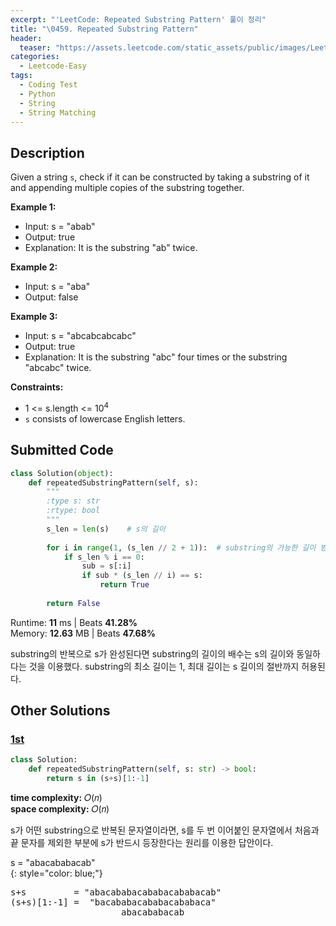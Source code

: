 ```yaml
---
excerpt: "'LeetCode: Repeated Substring Pattern' 풀이 정리"
title: "\0459. Repeated Substring Pattern"
header:
  teaser: "https://assets.leetcode.com/static_assets/public/images/LeetCode_Sharing.png"
categories:
  - Leetcode-Easy
tags:
  - Coding Test
  - Python
  - String
  - String Matching
---
```


## <i class="fa-solid fa-file-lines"></i> Description

Given a string `s`, check if it can be constructed by taking a substring of it and appending multiple copies of the substring together.

**Example 1:**

- Input: s = "abab"
- Output: true
- Explanation: It is the substring "ab" twice.

**Example 2:**

- Input: s = "aba"
- Output: false

**Example 3:**

- Input: s = "abcabcabcabc"
- Output: true
- Explanation: It is the substring "abc" four times or the substring "abcabc" twice.

**Constraints:**

- 1 <= s.length <= 10<sup>4</sup>
- `s` consists of lowercase English letters.

## <i class="fa-solid fa-cloud-arrow-up"></i> Submitted Code

```python
class Solution(object):
    def repeatedSubstringPattern(self, s):
        """
        :type s: str
        :rtype: bool
        """
        s_len = len(s)    # s의 길이
        
        for i in range(1, (s_len // 2 + 1)):  # substring의 가능한 길이 범위
            if s_len % i == 0:
                sub = s[:i]
                if sub * (s_len // i) == s:
                    return True
        
        return False
```
<i class="fa-solid fa-clock"></i> Runtime: **11** ms \| Beats **41.28%**    
<i class="fa-solid fa-memory"></i> Memory: **12.63** MB \| Beats **47.68%**

substring의 반복으로 s가 완성된다면 substring의 길이의 배수는 s의 길이와 동일하다는 것을 이용했다. substring의 최소 길이는 1, 최대 길이는 s 길이의 절반까지 허용된다.

## <i class="fa-solid fa-flask"></i> Other Solutions

### <a href="https://leetcode.com/problems/repeated-substring-pattern/solutions/6756608/video-2-solutions-by-niits-2tz4/" target="_blank">1st</a>

```python
class Solution:
    def repeatedSubstringPattern(self, s: str) -> bool:
        return s in (s+s)[1:-1]
```
<i class="fa-solid fa-clock"></i> **time complexity:** 𝑂(𝑛)    
<i class="fa-solid fa-memory"></i> **space complexity:** 𝑂(𝑛)           

s가 어떤 substring으로 반복된 문자열이라면, s를 두 번 이어붙인 문자열에서 처음과 끝 문자를 제외한 부분에 s가 반드시 등장한다는 원리를 이용한 답안이다.

s = "abacababacab"   
{: style="color: blue;"}
<pre>
s+s         = "abacababacababacababacab"   
(s+s)[1:-1] =  "bacababacababacababaca"
                     abacababacab
</pre>